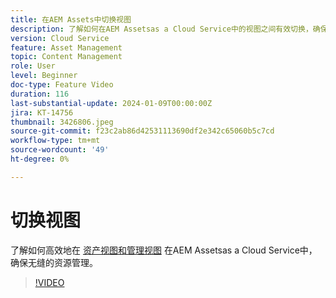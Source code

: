 ```yaml
---
title: 在AEM Assets中切换视图
description: 了解如何在AEM Assetsas a Cloud Service中的视图之间有效切换，确保无缝的资源管理。
version: Cloud Service
feature: Asset Management
topic: Content Management
role: User
level: Beginner
doc-type: Feature Video
duration: 116
last-substantial-update: 2024-01-09T00:00:00Z
jira: KT-14756
thumbnail: 3426806.jpeg
source-git-commit: f23c2ab86d42531113690df2e342c65060b5c7cd
workflow-type: tm+mt
source-wordcount: '49'
ht-degree: 0%

---
```



# 切换视图

了解如何高效地在 [资产视图和管理视图](https://experienceleague.adobe.com/docs/experience-manager-cloud-service/content/assets/overview.html#persona-based-experiences) 在AEM Assetsas a Cloud Service中，确保无缝的资源管理。

>[!VIDEO](https://video.tv.adobe.com/v/3426806/?learn=on)
